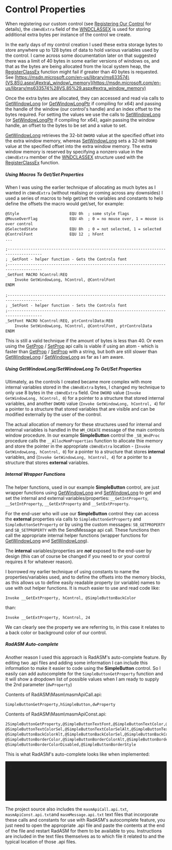 # Control Properties

When registering our custom control \(see [Registering Our Control](//registering-our-control.md) for details\), the `cbWndExtra` field of the [WNDCLASSEX](https://msdn.microsoft.com/en-us/library/windows/desktop/ms633577%28v=vs.85%29.aspx) is used for storing additional extra bytes per instance of the control we create.

In the early days of my control creation I used these extra storage bytes to store anywhere up to 128 bytes of data to hold various variables used by the control. I came across some documentation later on that suggested there was a limit of 40 bytes in some earlier versions of windows os, and that as the bytes are being allocated from the local system heap, the [RegisterClassEx](https://msdn.microsoft.com/en-us/library/windows/desktop/ms633587%28v=vs.85%29.aspx) function might fail if greater than 40 bytes is requested. See [https://msdn.microsoft.com/en-us/library/ms633574\(VS.85\).aspx\#extra\_window\_memory](https://msdn.microsoft.com/en-us/library/ms633574%28VS.85%29.aspx#extra_window_memory)

Once the extra bytes are allocated, they can accessed and read via calls to [GetWindowLong](https://msdn.microsoft.com/en-us/library/windows/desktop/ms633584%28v=vs.85%29.aspx) \(or [GetWindowLongPtr](https://msdn.microsoft.com/en-us/library/windows/desktop/ms633585%28v=vs.85%29.aspx) if compiling for x64\) and passing the handle of the window \(our control's handle\) and an index offset to the bytes required. For setting the values we use the calls to [SetWindowLong](https://msdn.microsoft.com/en-us/library/windows/desktop/ms633591%28v=vs.85%29.aspx) \(or [SetWindowLongPtr](https://msdn.microsoft.com/en-us/library/windows/desktop/ms644898%28v=vs.85%29.aspx) if compiling for x64\), again passing the window handle, an offset to the bytes to be set and a value to set.

[GetWindowLong](https://msdn.microsoft.com/en-us/library/windows/desktop/ms633584%28v=vs.85%29.aspx) retrieves the 32-bit `DWORD` value at the specified offset into the extra window memory, whereas [SetWindowLong](https://msdn.microsoft.com/en-us/library/windows/desktop/ms633591%28v=vs.85%29.aspx) sets a 32-bit `DWORD` value at the specified offset into the extra window memory. The extra window memory is reserved by specifying a nonzero value in the `cbWndExtra` member of the [WNDCLASSEX](https://msdn.microsoft.com/en-us/library/windows/desktop/ms633577%28v=vs.85%29.aspx) structure used with the [RegisterClassEx](https://msdn.microsoft.com/en-us/library/windows/desktop/ms633587%28v=vs.85%29.aspx) function.

##### Using Macros To Get/Set Properties

When I was using the earlier technique of allocating as much bytes as I wanted in `cbWndExtra` \(without realising or coming across any downsides\) I used a series of macros to help get/set the variables and constants to help define the offsets the macro would get/set, for example:

```x86asm
@Style                      EQU 0h  ; some style flags
@MouseOverFlag              EQU 4h  ; 0 = no mouse over, 1 = mouse is over control
@SelectedState              EQU 8h  ; 0 = not selected, 1 = selected
@ControlFont                EQU 12  ; hFont
...
```

```x86asm
;-------------------------------------------------------------------------------------
; _GetFont - helper function - Gets the Controls font
;-------------------------------------------------------------------------------------
_GetFont MACRO hControl:REQ
    Invoke GetWindowLong, hControl, @ControlFont        
ENDM

;-------------------------------------------------------------------------------------
; _SetFont - helper function - Sets the Controls font
;-------------------------------------------------------------------------------------
_SetFont MACRO hControl:REQ, ptrControlData:REQ
    Invoke SetWindowLong, hControl, @ControlFont, ptrControlData
ENDM
```

This is still a valid technique if the amount of bytes is less than 40. Or even using the [GetProp](https://msdn.microsoft.com/en-us/library/windows/desktop/ms633564%28v=vs.85%29.aspx) / [SetProp](https://msdn.microsoft.com/en-us/library/windows/desktop/ms633568%28v=vs.85%29.aspx) api calls is viable if using an atom - which is faster than [GetProp](https://msdn.microsoft.com/en-us/library/windows/desktop/ms633564%28v=vs.85%29.aspx) / [SetProp](https://msdn.microsoft.com/en-us/library/windows/desktop/ms633568%28v=vs.85%29.aspx) with a string, but both are still slower than [GetWindowLong](https://msdn.microsoft.com/en-us/library/windows/desktop/ms633584%28v=vs.85%29.aspx) / [SetWindowLong](https://msdn.microsoft.com/en-us/library/windows/desktop/ms633591%28v=vs.85%29.aspx) as far as I am aware.

##### Using GetWindowLong/SetWindowLong To Get/Set Properties

Ultimately, as the controls I created became more complex with more internal variables stored in the `cbWndExtra` bytes, I changed my technique to only use 8 bytes in the `cbWndExtra` field. One `DWORD` value \(`Invoke GetWindowLong, hControl, 0`\) for a pointer to a structure that stored internal variables, and another `DWORD` value \(`Invoke GetWindowLong, hControl, 4`\) for a pointer to a structure that stored variables that are visible and can be modified externally by the user of the control.

The actual allocation of memory for these structures used for internal and external variables is handled in the `WM_CREATE` message of the main controls window procedure. In our example **SimpleButton** control the `_SB_WndProc` procedure calls the `__AllocMemProperties` function to allocate thie memory and store the pointer in the appropriate `cbWndExtra` location - \(`Invoke GetWindowLong, hControl, 0`\) for a pointer to a structure that stores **internal** variables, and \(`Invoke GetWindowLong, hControl, 4`\) for a pointer to a structure that stores **external** variables.

##### Internal Wrapper Functions

The helper functions, used in our example **SimpleButton** control, are just wrapper functions using [GetWindowLong](https://msdn.microsoft.com/en-us/library/windows/desktop/ms633584%28v=vs.85%29.aspx) and [SetWindowLong](https://msdn.microsoft.com/en-us/library/windows/desktop/ms633591%28v=vs.85%29.aspx) to get and set the internal and external variables/properties: `__GetIntProperty`,  `__SetIntProperty`, `__GetExtProperty` and `__SetExtProperty`.

For the end-user who will use our **SimpleButton** control they can access the **external** properties via calls to `SimpleButtonGetProperty` and `SimpleButtonSetProperty` or by using the custom messages: `SB_GETPROPERTY` and `SB_SETPROPERTY` with the SendMessage api call. These functions then call the appropriate internal helper functions \(wrapper functions for [GetWindowLong](https://msdn.microsoft.com/en-us/library/windows/desktop/ms633584%28v=vs.85%29.aspx) and [SetWindowLong](https://msdn.microsoft.com/en-us/library/windows/desktop/ms633591%28v=vs.85%29.aspx)\).

The **internal** variables/properties are _**not**_ exposed to the end-user by design \(this can of course be changed if you need to or your control requires it for whatever reason\).

I borrowed my earlier technique of using constants to name the properties/variables used, and to define the offsets into the memory blocks, as this allows us to define easily readable property \(or variable\) names to use with out helper functions. It is much easier to use and read code like:

```x86asm
Invoke __GetExtProperty, hControl, @SimpleButtonBackColor
```

than:

```x86asm
Invoke __GetExtProperty, hControl, 24
```

We can clearly see the property we are referring to, in this case it relates to a back color or background color of our control.

##### RadASM Auto-complete

Another reason I used this approach is RadASM's auto-complete feature. By editing two .api files and adding some information I can include this information to make it easier to code using the **SimpleButton** control. So I easily can add autocomplete for the `SimpleButtonGetProperty` function and it will show a dropdown list of possible values when I am ready to supply the 2nd parameter \(`dwProperty`\)

Contents of RadASM\Masm\masmApiCall.api:

```
SimpleButtonGetProperty,hSimpleButton,dwProperty
```

Contents of RadASM\Masm\masmApiConst.api:

```
2SimpleButtonGetProperty,@SimpleButtonTextFont,@SimpleButtonTextColor,@SimpleButtonTextColorAlt,
@SimpleButtonTextColorSel,@SimpleButtonTextColorSelAlt,@SimpleButtonTextColorDisabled,@SimpleButtonBackColor,
@SimpleButtonBackColorAlt,@SimpleButtonBackColorSel,@SimpleButtonBackColorSelAlt,@SimpleButtonBackColorDisabled,
@SimpleButtonBorderColor,@SimpleButtonBorderColorAlt,@SimpleButtonBorderColorSel,@SimpleButtonBorderColorSelAlt,
@SimpleButtonBorderColorDisabled,@SimpleButtonBorderStyle
```

This is what RadASM's auto-complete looks like when implemented:

![](/assets/SimpleButtonGetPropertyAutoComplete.gif)

The project source also includes the `masmApiCall.api.txt`, `masmApiConst.api.txt`and `masmMessage.api.txt` text files that incorporate these calls and constants for use with RadASM's autocomplete feature, you just need to open the appropriate .api file and paste the contents at the end of the file and restart RadASM for them to be available to you. Instructions are included in the text files themselves as to which file it related to and the typical location of those .api files.


